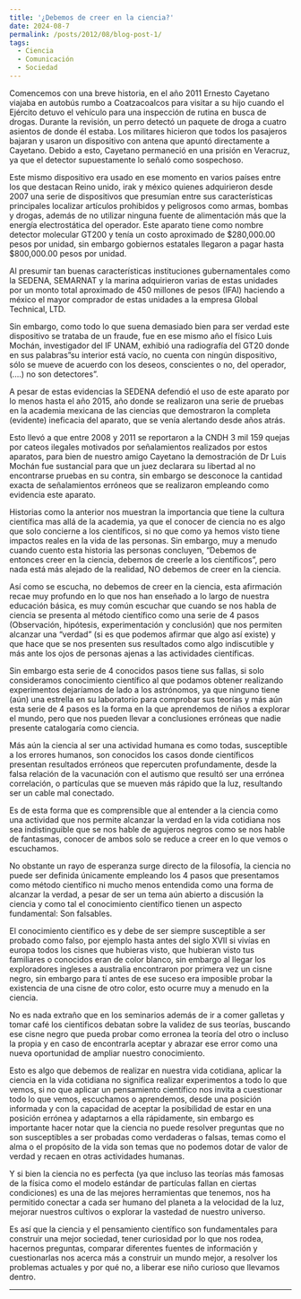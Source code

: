 ```yaml
---
title: '¿Debemos de creer en la ciencia?'
date: 2024-08-7
permalink: /posts/2012/08/blog-post-1/
tags:
  - Ciencia
  - Comunicación
  - Sociedad
---
```


Comencemos con una breve historia, en el año 2011  Ernesto Cayetano viajaba en autobús rumbo a Coatzacoalcos para visitar a su hijo cuando el Ejército detuvo el vehículo para una inspección de rutina en busca de drogas. Durante la revisión, un perro detectó un paquete de droga a cuatro asientos de donde él estaba. Los militares hicieron que todos los pasajeros bajaran y usaron un dispositivo con antena que apuntó directamente a Cayetano. Debido a esto, Cayetano permaneció en una prisión en Veracruz, ya que el detector supuestamente lo señaló como sospechoso.

Este mismo dispositivo era usado en ese momento en varios países entre los que destacan Reino unido, irak y méxico quienes adquirieron desde 2007 una serie de dispositivos que presumían entre sus características principales localizar artículos prohibidos y peligrosos como armas, bombas y drogas, además de no utilizar ninguna fuente de alimentación más que la energía electrostática del operador. Este aparato tiene como nombre detector molecular GT200 y tenía un costo aproximado de $280,000.00 pesos por unidad, sin embargo gobiernos estatales llegaron a pagar hasta $800,000.00 pesos por unidad.

Al presumir tan buenas características instituciones gubernamentales como la SEDENA, SEMARNAT y la marina adquirieron varias de estas unidades por un monto total aproximado de 450 millones de pesos (IFAI) haciendo a méxico el mayor comprador de estas unidades a la empresa Global Technical, LTD.

Sin embargo, como todo lo que suena demasiado bien para ser verdad este dispositivo se trataba de un fraude, fue en ese mismo año el físico Luis Mochán, investigador del IF UNAM, exhibió una radiografía del GT20 donde en sus palabras”su interior está vacío, no cuenta con ningún dispositivo, sólo se mueve de acuerdo con los deseos, conscientes o no, del operador, (....)  no son detectores”.

A pesar de estas evidencias la SEDENA defendió el uso de este aparato por lo menos hasta el año 2015, año donde se realizaron una serie de pruebas en la academia mexicana de las ciencias que demostraron la completa (evidente) ineficacia del aparato, que se venía alertando desde años atrás.

Esto llevó a que entre 2008 y 2011 se reportaron a la CNDH 3 mil 159 quejas por cateos ilegales motivados por señalamientos realizados por estos aparatos, para bien de nuestro amigo Cayetano la demostración de Dr Luis Mochán fue sustancial para que un juez declarara su libertad al no encontrarse pruebas en su contra, sin embargo se desconoce la cantidad exacta de señalamientos erróneos que se realizaron empleando como evidencia este aparato.

Historias como la anterior nos muestran la importancia que tiene la cultura científica mas allá de la academia, ya que el conocer de ciencia no es algo que solo concierne a los científicos, si no que como ya hemos visto tiene impactos reales en la vida de las personas.
Sin embargo, muy a menudo cuando cuento esta historia las personas concluyen, “Debemos de entonces creer en la ciencia, debemos de creerle a los científicos”, pero nada está más alejado de la realidad, NO debemos de creer en la ciencia.

Así como se escucha, no debemos de creer en la ciencia, esta afirmación recae muy profundo en lo que nos han enseñado a lo largo de nuestra educación básica, es muy común escuchar que cuando se nos habla de ciencia se presenta al método científico como una serie de 4 pasos (Observación, hipótesis, experimentación y conclusión) que nos permiten alcanzar una “verdad” (si es que podemos afirmar que algo así existe) y que hace que se nos presenten sus resultados como algo indiscutible y más ante los ojos de personas ajenas a las actividades científicas.

Sin embargo esta serie de 4 conocidos pasos tiene sus fallas, si solo consideramos conocimiento científico al que podamos obtener realizando experimentos dejaríamos de lado a los astrónomos, ya que ninguno tiene (aún) una estrella en su laboratorio para comprobar sus teorías y más aún esta serie de 4 pasos es la forma en la que aprendemos de niños a explorar el mundo, pero que nos pueden llevar a conclusiones erróneas que nadie presente catalogaría como ciencia.

Más aún la ciencia al ser una actividad humana es como todas, susceptible a los errores humanos, son conocidos los casos donde científicos presentan resultados erróneos que repercuten profundamente, desde la falsa relación de la vacunación con el autismo que resultó ser una errónea correlación, o partículas que se mueven más rápido que la luz, resultando ser un cable mal conectado.

Es de esta forma que es comprensible que al entender a la ciencia como una actividad que nos permite alcanzar la verdad en la vida cotidiana nos sea indistinguible que se nos hable de agujeros negros como se nos hable de fantasmas, conocer de ambos solo se reduce a creer en lo que vemos o escuchamos.

No obstante un rayo de esperanza surge directo de la filosofía, la ciencia no puede ser definida únicamente empleando los 4 pasos que presentamos como método científico ni mucho menos entendida como una forma de alcanzar la verdad, a pesar de ser un tema aún abierto a discusión la ciencia y como tal el conocimiento científico tienen un aspecto fundamental: Son falsables.

El conocimiento científico es y debe de ser siempre susceptible a ser probado como falso, por ejemplo hasta antes del siglo XVII si vivías en europa todos los cisnes que hubieras visto, que hubieran visto tus familiares o conocidos eran de color blanco, sin embargo al llegar los exploradores ingleses a australia encontraron por primera vez un cisne negro, sin embargo para tí antes de ese suceso era imposible probar la existencia de una cisne de otro color, esto ocurre muy a menudo en la ciencia.

No es nada extraño que en los seminarios además de ir a comer galletas y tomar café los cientificos debatan sobre la validez de sus teorías, buscando ese cisne negro que pueda probar como erronea la teoría del otro o incluso la propia y en caso de encontrarla aceptar y abrazar ese error como una nueva oportunidad de ampliar nuestro conocimiento.

Esto es algo que debemos de realizar en nuestra vida cotidiana, aplicar la ciencia en la vida cotidiana no significa realizar experimentos a todo lo que vemos, si no que aplicar un pensamiento científico nos invita a cuestionar todo lo que vemos, escuchamos o aprendemos, desde una posición informada y con la capacidad de aceptar la posibilidad de estar en una posición errónea y adaptarnos a ella rápidamente, sin embargo es importante hacer notar que la ciencia no puede resolver preguntas que no son susceptibles a ser probadas como verdaderas o falsas, temas como el alma o el propósito de la vida son temas que no podemos dotar de valor de verdad y recaen en otras actividades humanas.

Y si bien la ciencia no es perfecta (ya que incluso las teorías más famosas de la física como el modelo estándar de partículas fallan en ciertas condiciones) es una de las mejores herramientas que tenemos, nos ha permitido conectar a cada ser humano del planeta a la velocidad de la luz, mejorar nuestros cultivos o explorar la vastedad de nuestro universo.

Es así que la ciencia y el pensamiento científico son fundamentales para construir una mejor sociedad, tener curiosidad por lo que nos rodea, hacernos preguntas, comparar diferentes fuentes de información y cuestionarlas nos acerca más a construir un mundo mejor, a resolver los problemas actuales y por qué no, a liberar ese niño curioso que llevamos dentro.

------
